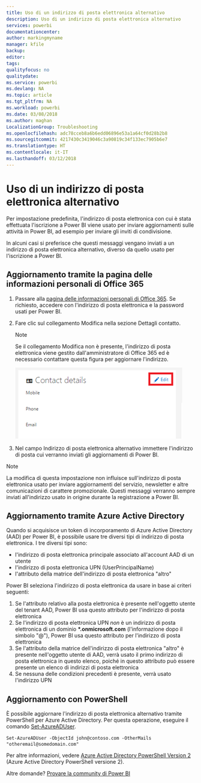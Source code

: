 ```yaml
---
title: Uso di un indirizzo di posta elettronica alternativo
description: Uso di un indirizzo di posta elettronica alternativo
services: powerbi
documentationcenter: 
author: markingmyname
manager: kfile
backup: 
editor: 
tags: 
qualityfocus: no
qualitydate: 
ms.service: powerbi
ms.devlang: NA
ms.topic: article
ms.tgt_pltfrm: NA
ms.workload: powerbi
ms.date: 03/08/2018
ms.author: maghan
LocalizationGroup: Troubleshooting
ms.openlocfilehash: adc78cceb8a6b6edd06896e53a1a64cf0d28b2b8
ms.sourcegitcommit: 4217430c3419046c3a90819c34f133ec7905b6e7
ms.translationtype: HT
ms.contentlocale: it-IT
ms.lasthandoff: 03/12/2018
---
```

# <a name="using-an-alternate-email-address"></a>Uso di un indirizzo di posta elettronica alternativo
Per impostazione predefinita, l'indirizzo di posta elettronica con cui è stata effettuata l'iscrizione a Power BI viene usato per inviare aggiornamenti sulle attività in Power BI,  ad esempio per inviare gli inviti di condivisione.

In alcuni casi si preferisce che questi messaggi vengano inviati a un indirizzo di posta elettronica alternativo, diverso da quello usato per l'iscrizione a Power BI.

## <a name="updating-through-office-365-personal-info-page"></a>Aggiornamento tramite la pagina delle informazioni personali di Office 365
1. Passare alla [pagina delle informazioni personali di Office 365](https://portal.office.com/account/#personalinfo).  Se richiesto, accedere con l'indirizzo di posta elettronica e la password usati per Power BI.
2. Fare clic sul collegamento Modifica nella sezione Dettagli contatto.  
   
   > [!NOTE]
   > Se il collegamento Modifica non è presente, l'indirizzo di posta elettronica viene gestito dall'amministratore di Office 365 ed è necessario contattare questa figura per aggiornare l'indirizzo.
   > 
   > 
   
   ![](media/service-admin-alternate-email-address-for-power-bi/contact-details.png)
3. Nel campo Indirizzo di posta elettronica alternativo immettere l'indirizzo di posta cui verranno inviati gli aggiornamenti di Power BI.

> [!NOTE]
> La modifica di questa impostazione non influisce sull'indirizzo di posta elettronica usato per inviare aggiornamenti del servizio, newsletter e altre comunicazioni di carattere promozionale.  Questi messaggi verranno sempre inviati all'indirizzo usato in origine durante la registrazione a Power BI.
> 
> 

## <a name="updating-through-azure-active-directory"></a>Aggiornamento tramite Azure Active Directory
Quando si acquisisce un token di incorporamento di Azure Active Directory (AAD) per Power BI, è possibile usare tre diversi tipi di indirizzo di posta elettronica. I tre diversi tipi sono:

* l'indirizzo di posta elettronica principale associato all'account AAD di un utente
* l'indirizzo di posta elettronica UPN (UserPrincipalName)
* l'attributo della matrice dell'indirizzo di posta elettronica "altro"

Power BI seleziona l'indirizzo di posta elettronica da usare in base ai criteri seguenti:
1.  Se l'attributo relativo alla posta elettronica è presente nell'oggetto utente del tenant AAD, Power BI usa questo attributo per l'indirizzo di posta elettronica
2.  Se l'indirizzo di posta elettronica UPN *non* è un indirizzo di posta elettronica di un dominio **\*.onmicrosoft.com** (l'informazione dopo il simbolo "@"), Power BI usa questo attributo per l'indirizzo di posta elettronica
3.  Se l'attributo della matrice dell'indirizzo di posta elettronica "altro" è presente nell'oggetto utente di AAD, verrà usato il primo indirizzo di posta elettronica in questo elenco, poiché in questo attributo può essere presente un elenco di indirizzi di posta elettronica
4. Se nessuna delle condizioni precedenti è presente, verrà usato l'indirizzo UPN

## <a name="updating-with-powershell"></a>Aggiornamento con PowerShell
È possibile aggiornare l'indirizzo di posta elettronica alternativo tramite PowerShell per Azure Active Directory. Per questa operazione, eseguire il comando [Set-AzureADUser](https://docs.microsoft.com/powershell/module/azuread/set-azureaduser).

```
Set-AzureADUser -ObjectId john@contoso.com -OtherMails "otheremail@somedomain.com"
```

Per altre informazioni, vedere [Azure Active Directory PowerShell Version 2](https://docs.microsoft.com/powershell/azure/active-directory/install-adv2) (Azure Active Directory PowerShell versione 2).

Altre domande? [Provare la community di Power BI](http://community.powerbi.com/)

